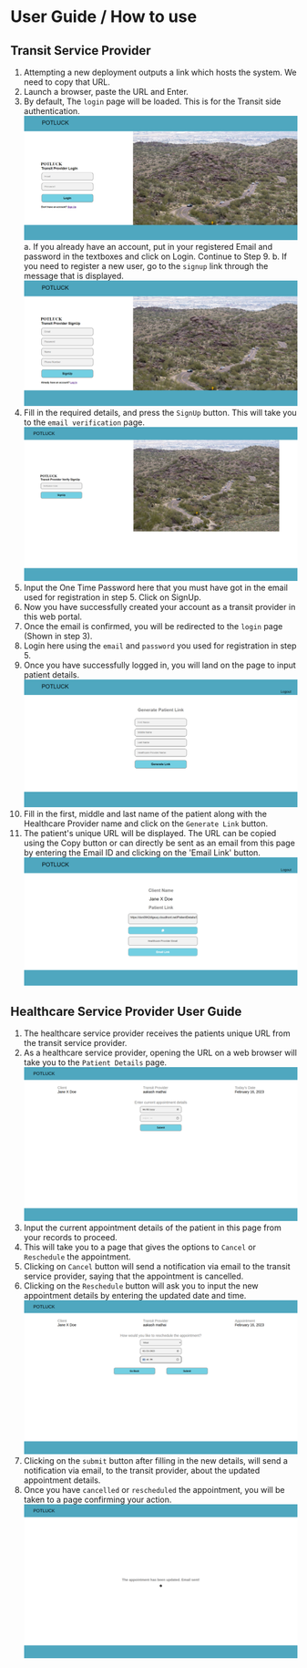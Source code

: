# User Guide / How to use

## Transit Service Provider

1. Attempting a new deployment outputs a link which hosts the system. We need to copy that URL.
2. Launch a browser, paste the URL and Enter.
3. By default, The `login` page will be loaded. This is for the Transit side authentication.
   ![Login](login.png)
      a. If you already have an account, put in your registered Email and password in the textboxes and click on Login. Continue to Step 9.
      b. If you need to register a new user, go to the `signup` link through the message that is displayed. 
   ![Signup](signup.png)
4. Fill in the required details, and press the `SignUp` button. This will take you to the `email verification` page.
   ![Verify email](verify_email.png)
5. Input the One Time Password here that you must have got in the email used for registration in step 5. Click on SignUp.
6. Now you have successfully created your account as a transit provider in this web portal.
7. Once the email is confirmed, you will be redirected to the `login` page (Shown in step 3).
8. Login here using the `email` and `password` you used for registration in step 5.
9. Once you have successfully logged in, you will land on the page to input patient details.
   ![Input patient](input_patient.png)
10. Fill in the first, middle and last name of the patient along with the Healthcare Provider name and click on the `Generate Link` button.
11. The patient's unique URL will be displayed. The URL can be copied using the Copy button or can directly be sent as an email from this page by entering the Email ID and clicking on the 'Email Link' button.
    ![Patient Link](patient_link.png)

## Healthcare Service Provider User Guide

1. The healthcare service provider receives the patients unique URL from the transit service provider.
2. As a healthcare service provider, opening the URL on a web browser will take you to the `Patient Details` page.
   ![Patient Page](patient_page.png)
3. Input the current appointment details of the patient in this page from your records to proceed. 
4. This will take you to a page that gives the options to `Cancel` or `Reschedule` the appointment.
5. Clicking on `Cancel` button will send a notification via email to the transit service provider, saying that the appointment is cancelled.
6. Clicking on the `Reschedule` button will ask you to input the new appointment details by entering the updated date and time.
   ![Reschedule](reschedule.png)
6. Clicking on the `submit` button after filling in the new details, will send a notification via email, to the transit provider, about the updated appointment details.
7. Once you have `cancelled` or `rescheduled` the appointment, you will be taken to a page confirming your action.
   ![Confirmation](confirmation.png)
